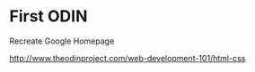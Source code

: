
# First ODIN

Recreate Google Homepage

http://www.theodinproject.com/web-development-101/html-css
